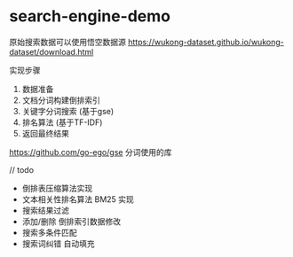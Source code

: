 # search-engine-demo

原始搜索数据可以使用悟空数据源 https://wukong-dataset.github.io/wukong-dataset/download.html

实现步骤

1. 数据准备
2. 文档分词构建倒排索引
3. 关键字分词搜索 (基于gse)
4. 排名算法 (基于TF-IDF)
5. 返回最终结果

https://github.com/go-ego/gse 分词使用的库

// todo
- 倒排表压缩算法实现
- 文本相关性排名算法 BM25 实现
- 搜索结果过滤 
- 添加/删除 倒排索引数据修改
- 搜索多条件匹配
- 搜索词纠错 自动填充